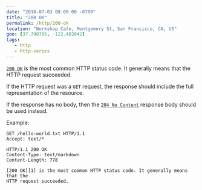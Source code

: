 ```yaml
---
date: "2018-07-03 08:00:00 -0700"
title: "200 OK"
permalink: /http/200-ok
location: "Workshop Cafe, Montgomery St, San Francisco, CA, US"
geo: [37.790705, -122.402042]
tags:
   - http
   - http-series
---
```



[`200 OK`][1] is the most common HTTP status code. It generally means that the
HTTP request succeeded.

If the HTTP request was a `GET` request, the response should include the full
representation of the resource.

If the response has no body, then the [`204 No Content`][2] response body
should be used instead.

Example:

```http
GET /hello-world.txt HTTP/1.1
Accept: text/*
```

```http
HTTP/1.1 200 OK
Content-Type: text/markdown
Content-Length: 778

[200 OK][1] is the most common HTTP status code. It generally means that the
HTTP request succeeded.
```

[1]: https://tools.ietf.org/html/rfc7231#section-6.3.1
[2]: /http/204-no-content
